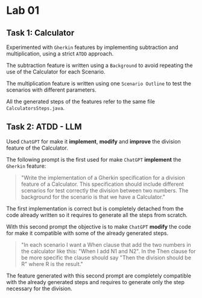 # Lab 01 

## Task 1: Calculator

Experimented with `Gherkin` features by implementing subtraction and multiplication, using a strict `ATDD` approach.

The subtraction feature is written using a `Background` to avoid repeating the use of the Calculator for each Scenario.

The multiplication feature is written using one `Scenario Outline` to test the scenarios with different parameters.

All the generated steps of the features refer to the same file `CalculatorsSteps.java`.

## Task 2: ATDD - LLM

Used `ChatGPT` for make it **implement**, **modify** and **improve** the division feature of the Calculator.

The following prompt is the first used for make `ChatGPT` **implement** the `Gherkin` feature:

> "Write the implementation of a Gherkin specification for a division feature of a Calculator. This specification should include different scenarios for test correctly the division between two numbers. The background for the scenario is that we have a Calculator."

The first implementation is correct but is completely detached from the code already written so it requires to generate all the steps from scratch.

With this second prompt the objective is to make `ChatGPT` **modify** the code for make it compatible with some of the already generated steps.

> "In each scenario I want a When clause that add the two numbers in the calculator like this: "When I add N1 and N2". In the Then clause for be more specific the clause should say "Then the division should be R" where R is the result."

The feature generated with this second prompt are completely compatible with the already generated steps and requires to generate only the step necessary for the division.




